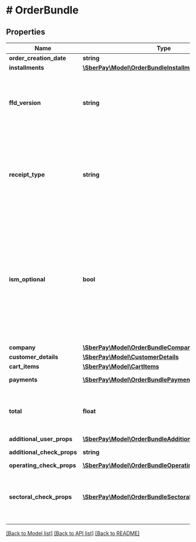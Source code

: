 # # OrderBundle

## Properties

Name | Type | Description | Notes
------------ | ------------- | ------------- | -------------
**order_creation_date** | **string** | Дата создания заказа | [optional]
**installments** | [**\SberPay\Model\OrderBundleInstallments**](OrderBundleInstallments.md) |  | [optional]
**ffd_version** | **string** | Версия ФФД кассы (уточняется у Вашего кассового сервиса). &lt;span style&#x3D;\&quot;color:red;\&quot;&gt;Параметр обязателен при необходимости формирования фискального чека.&lt;/span&gt; Может принимать значения:    * &#x60;1.2&#x60; &#x3D; Версия ФФД 1.2;    * &#x60;1.05&#x60; &#x3D; Версия ФФД 1.05. | [optional]
**receipt_type** | **string** | Тип формируемого чека. &lt;span style&#x3D;\&quot;color:red;\&quot;&gt;Параметр обязателен при необходимости формирования фискального чека.&lt;/span&gt; Может принимать следующие значения:   * &#x60;sell&#x60; &#x3D; Чек \&quot;Приход\&quot;. Данный чек формируется в том числе при проведении частичного полного расчета.   * &#x60;sell_refund&#x60; &#x3D; Чек \&quot;Возврат прихода\&quot;. | [optional]
**ism_optional** | **bool** | Параметр указывает необходимость регистрации чека, в случае недоступности системы маркировки (ИСМ). Используется только для ФФД 1.2 и касс АТОЛ Онлайн. Может принимать значения:   * &#x60;true&#x60; - Чек будет зарегистрирован даже в случае, если \&quot;Честный знак\&quot; не ответил за установленное время. В результате проверки сведений о товаре укажется значение \&quot;0\&quot;   * &#x60;false&#x60; (значение по умолчанию) - Чек не будет зарегистрирован при недоступности \&quot;Честный знак\&quot;. Вернется ошибка 421 (Истек таймаут проверки КМ) | [optional]
**company** | [**\SberPay\Model\OrderBundleCompany**](OrderBundleCompany.md) |  | [optional]
**customer_details** | [**\SberPay\Model\CustomerDetails**](CustomerDetails.md) |  | [optional]
**cart_items** | [**\SberPay\Model\CartItems**](CartItems.md) |  |
**payments** | [**\SberPay\Model\OrderBundlePaymentsInner[]**](OrderBundlePaymentsInner.md) | Виды оплаты. Обязателен при использовании фискализации. | [optional]
**total** | **float** | __Тег ФФД 1020.__ Итоговая сумма чека в минимальных единицах валюты. Должна соответствовать сумме всех значений поля itemAmount. Обязательно при использовании фискализации. | [optional]
**additional_user_props** | [**\SberPay\Model\OrderBundleAdditionalUserProps**](OrderBundleAdditionalUserProps.md) |  | [optional]
**additional_check_props** | **string** | __Тег ФФД 1192.__ Дополнительный реквизит чека | [optional]
**operating_check_props** | [**\SberPay\Model\OrderBundleOperatingCheckProps**](OrderBundleOperatingCheckProps.md) |  | [optional]
**sectoral_check_props** | [**\SberPay\Model\OrderBundleSectoralCheckPropsInner[]**](OrderBundleSectoralCheckPropsInner.md) | __Тег ФФД 1261.__ Отраслевой реквизит чека. Передается, если в чеке есть маркированные товары и включение указанного реквизита предусмотрено нормативными актами для этой товарной группы. Только для ФФД 1.2. | [optional]

[[Back to Model list]](../../README.md#models) [[Back to API list]](../../README.md#endpoints) [[Back to README]](../../README.md)
